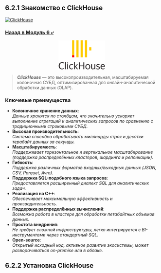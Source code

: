 ## 6.2.1 Знакомство с ClickHouse

[![ClickHouse](https://img.shields.io/badge/click-house-blue?logo=clickhouse)](https://clickhouse.com/docs/ru/)

### [Назад в Модуль 6 ⤶](/data/Module6/readme.md)

<p align="center">
<img src="/data/Module6/img/ch_logo.png" width="30%">
</p>

> ***ClickHouse*** — это высокопроизводительная, масштабируемая колоночная СУБД, оптимизированная для 
> онлайн-аналитической обработки данных (OLAP).

### Ключевые преимущества
- **Колоночное хранение данных**:  
_Данные хранятся по столбцам, что значительно ускоряет выполнение агрегаций и аналитических запросов по сравнению с 
традиционными строковыми СУБД._  
- **Высокая производительность**:  
_Система способна обрабатывать миллиарды строк и десятки терабайт данных за секунды._  
- **Масштабируемость**:  
_Поддерживает горизонтальное и вертикальное масштабирование (поддержка распределённых кластеров, шардинга и репликации)._  
- **Гибкость**:  
_Поддержка различных форматов входных/выходных данных (JSON, CSV, Parquet, Avro)._  
- **Поддержка SQL-подобного языка запросов**:  
_Предоставляется расширенный диалект SQL для аналитических задач._  
- **Реализация на C++**:  
_Обеспечивает максимальную эффективность и производительность._  
- **Поддержка распределённых вычислений**:  
_Возможна работа в кластере для обработки петабайтных объемов данных._  
- **Простота внедрения**:  
_Не требует сложной инфраструктуры, легко интегрируется с BI-инструментами через стандартный SQL._
- **Open-source**:  
_Открытый исходный код, активное развитие экосистемы, может разворачиваться on-premise или в облаке._  

## 6.2.2 Установка ClickHouse
